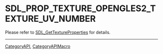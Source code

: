 # SDL_PROP_TEXTURE_OPENGLES2_TEXTURE_UV_NUMBER

Please refer to [SDL_GetTextureProperties](SDL_GetTextureProperties) for details.

----
[CategoryAPI](CategoryAPI), [CategoryAPIMacro](CategoryAPIMacro)

